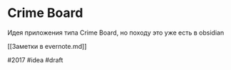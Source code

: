 # Crime Board

Идея приложения типа Crime Board, но походу это уже есть в obsidian

[[Заметки в evernote.md]]

#2017 #idea
#draft